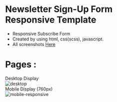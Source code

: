 # Newsletter Sign-Up Form Responsive Template 
- Responsive Subscribe Form <br>
- Created by using html, css(scss), javascript.
- All screenshots <a href="https://github.com/alihogl/Newsletter-Sign-Up-Form/tree/main/assets/screenshot">Here </a>

# Pages : 
Desktop Display
<br>
![desktop](https://github.com/alihogl/Newsletter-Sign-Up-Form/assets/153857097/b51eeaa3-2c63-4db7-950c-49c4d0832a91)
<br>
Mobile Display (760px)
<br>
![mobile-responsive](https://github.com/alihogl/Newsletter-Sign-Up-Form/assets/153857097/31914eaf-07e1-41d3-9cb6-81d2a2066510)



